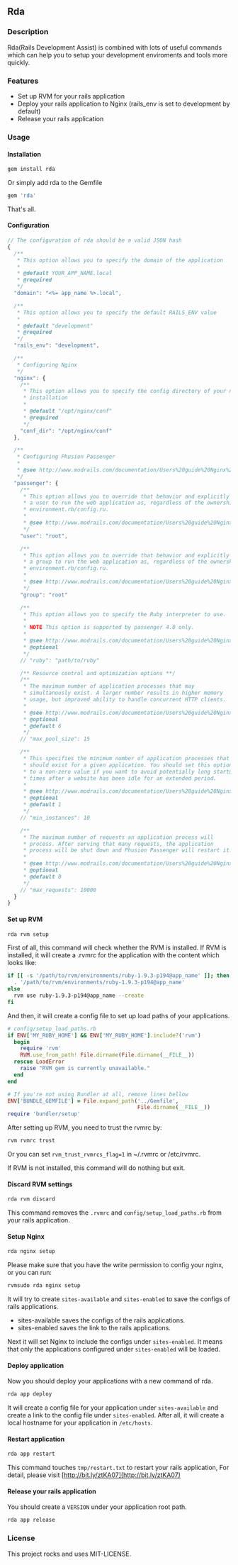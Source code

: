 ## Rda

### Description

Rda(Rails Development Assist) is combined with lots of useful commands which can help you to setup your development enviroments and tools more quickly.

### Features

* Set up RVM for your rails application
* Deploy your rails application to Nginx (rails_env is set to development by default)
* Release your rails application

### Usage

#### Installation

```bash
gem install rda
```

Or simply add rda to the Gemfile

```ruby
gem 'rda'
```

That's all.

#### Configuration

```javascript
// The configuration of rda should be a valid JSON hash
{
  /**
   * This option allows you to specify the domain of the application
   *
   * @default YOUR_APP_NAME.local
   * @required
   */
  "domain": "<%= app_name %>.local",

  /**
   * This option allows you to specify the default RAILS_ENV value
   *
   * @default "development"
   * @required
   */
  "rails_env": "development",

  /**
   * Configuring Nginx
   */
  "nginx": {
    /**
     * This option allows you to specify the config directory of your nginx
     * installation
     *
     * @default "/opt/nginx/conf"
     * @required
     */
    "conf_dir": "/opt/nginx/conf"
  },

  /**
   * Configuring Phusion Passenger
   *
   * @see http://www.modrails.com/documentation/Users%20guide%20Nginx%204.0.html#_configuring_phusion_passenger
   */
  "passenger": {
    /**
     * This option allows you to override that behavior and explicitly set
     * a user to run the web application as, regardless of the ownership of
     * environment.rb/config.ru.
     *
     * @see http://www.modrails.com/documentation/Users%20guide%20Nginx%204.0.html#_passenger_user_lt_username_gt
     */
    "user": "root",

    /**
     * This option allows you to override that behavior and explicitly set
     * a group to run the web application as, regardless of the ownership of
     * environment.rb/config.ru.
     *
     * @see http://www.modrails.com/documentation/Users%20guide%20Nginx%204.0.html#_passenger_group_lt_group_name_gt
     */
    "group": "root"

    /**
     * This option allows you to specify the Ruby interpreter to use.
     *
     * NOTE This option is supported by passenger 4.0 only.
     *
     * @see http://www.modrails.com/documentation/Users%20guide%20Nginx%204.0.html#_passenger_ruby_lt_filename_gt
     * @optional
     */
    // "ruby": "path/to/ruby"

    /** Resource control and optimization options **/
    /**
     * The maximum number of application processes that may
     * simultanously exist. A larger number results in higher memory
     * usage, but improved ability to handle concurrent HTTP clients.
     *
     * @see http://www.modrails.com/documentation/Users%20guide%20Nginx%204.0.html#PassengerMaxPoolSize
     * @optional
     * @default 6
     */
    // "max_pool_size": 15

    /**
     * This specifies the minimum number of application processes that
     * should exist for a given application. You should set this option
     * to a non-zero value if you want to avoid potentially long startup
     * times after a website has been idle for an extended period.
     *
     * @see http://www.modrails.com/documentation/Users%20guide%20Nginx%204.0.html#PassengerMinInstances
     * @optional
     * @default 1
     */
    // "min_instances": 10

    /**
     * The maximum number of requests an application process will
     * process. After serving that many requests, the application
     * process will be shut down and Phusion Passenger will restart it.
     *
     * @see http://www.modrails.com/documentation/Users%20guide%20Nginx%204.0.html#PassengerMaxRequests
     * @optional
     * @default 0
     */
    // "max_requests": 10000
  }
}
```

#### Set up RVM

```bash
rda rvm setup
```

First of all, this command will check whether the RVM is installed. If RVM is installed, it will create a .rvmrc for the application with the content which looks like:

```bash
if [[ -s '/path/to/rvm/environments/ruby-1.9.3-p194@app_name' ]]; then
  . '/path/to/rvm/environments/ruby-1.9.3-p194@app_name'
else
  rvm use ruby-1.9.3-p194@app_name --create
fi
```

And then, it will create a config file to set up load paths of your
applications.

```ruby
# config/setup_load_paths.rb
if ENV['MY_RUBY_HOME'] && ENV['MY_RUBY_HOME'].include?('rvm')
  begin
    require 'rvm'
    RVM.use_from_path! File.dirname(File.dirname(__FILE__))
  rescue LoadError
    raise "RVM gem is currently unavailable."
  end
end

# If you're not using Bundler at all, remove lines bellow
ENV['BUNDLE_GEMFILE'] = File.expand_path('../Gemfile',
                                         File.dirname(__FILE__))
require 'bundler/setup'
```

After setting up RVM, you need to trust the rvmrc by:

```bash
rvm rvmrc trust
```

Or you can set `rvm_trust_rvmrcs_flag=1` in ~/.rvmrc or /etc/rvmrc.

If RVM is not installed, this command will do nothing but exit.

#### Discard RVM settings

```bash
rda rvm discard
```

This command removes the `.rvmrc` and `config/setup_load_paths.rb` from your rails application.

#### Setup Nginx

```bash
rda nginx setup
```

Please make sure that you have the write permission to config your nginx, or you can run:

```bash
rvmsudo rda nginx setup
```

It will try to create `sites-available` and `sites-enabled` to save the configs of rails applications.

* sites-available saves the configs of the rails applications.
* sites-enabled saves the link to the rails applications.

Next it will set Nginx to include the configs under `sites-enabled`. It means that only the applications configured under `sites-enabled` will be loaded.

#### Deploy application

Now you should deploy your applications with a new command of rda.

```bash
rda app deploy
```

It will create a config file for your application under `sites-available` and create a link to the config file under `sites-enabled`. After all, it will create a local hostname for your application in `/etc/hosts`.

#### Restart application

```bash
rda app restart
```

This command touches `tmp/restart.txt` to restart your rails application, For detail, please visit [http://bit.ly/ztKA07](http://bit.ly/ztKA07)

#### Release your rails application

You should create a `VERSION` under your application root path.

```bash
rda app release
```

### License

This project rocks and uses MIT-LICENSE.
